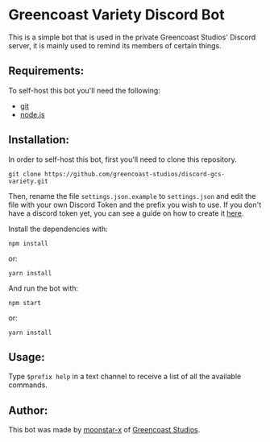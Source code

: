 # Greencoast Variety Discord Bot
This is a simple bot that is used in the private Greencoast Studios' Discord server, it is mainly used to remind its members of certain things.

## Requirements:
To self-host this bot you'll need the following:

* [git](https://git-scm.com/)
* [node.js](https://nodejs.org/en/)

## Installation:
In order to self-host this bot, first you'll need to clone this repository.

    git clone https://github.com/greencoast-studios/discord-gcs-variety.git

Then, rename the file `settings.json.example` to `settings.json` and edit the file with your own Discord Token and the prefix you wish to use. If you don't have a discord token yet, you can see a guide on how to create it [here](https://github.com/moonstar-x/discord-downtime-notifier/wiki).

Install the dependencies with:

    npm install
  
or:

    yarn install

And run the bot with:

    npm start

or:

    yarn install

## Usage:
Type `$prefix help` in a text channel to receive a list of all the available commands.

## Author:
This bot was made by [moonstar-x](https://github.com/moonstar-x) of [Greencoast Studios](https://github.com/greencoast-studios).